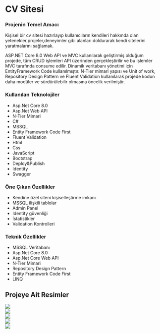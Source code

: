 <div>
  <h1> CV Sitesi</h1>
  <h3> Projenin Temel Amacı</h3>
  <p> Kişisel bir cv sitesi hazırlayıp kullanıcıların kendileri hakkında olan yetenekler,projeler,deneyimler gibi alanları doldurarak kendi sitelerini yaratmalarını sağlamak.</p>
  <p>ASP.NET Core 8.0 Web API ve MVC kullanılarak geliştirmiş olduğum projede, tüm CRUD işlemleri API üzerinden gerçekleştirilir ve bu işlemler MVC tarafında consume edilir. Dinamik veritabanı yönetimi için EntityFramework Code kullanılmıştır. N-Tier mimari yapısı ve  Unit of work, Repository Design Pattern ve Fluent Validation kullanılarak projede kodun daha modüler ve sürdürülebilir olmasına öncelik verilmiştir.</p>
  <h3> Kullanılan Teknolojiler</h3>
  <ul>
    <li>Asp.Net Core 8.0</li>
    <li>Asp.Net Web API</li>
    <li>N-Tier Mimari</li>
    <li>C#</li>
    <li>MSSQL</li>
    <li>Entity Framework Code First</li>
    <li>Fluent Validation</li>
    <li>Html</li>
    <li>Css</li>
    <li>JavaScript</li>
    <li>Bootstrap</li>
    <li>Deploy&Publish</li>
    <li>Identity</li>
    <li>Swagger</li>
  </ul>
  <h3> Öne Çıkan Özellikler</h3>
  <ul>
    <li>Kendine özel siteni kişiselleştirme imkanı</li>
    <li>MSSQL ilişkili tablolar</li>
    <li>Admin Panel</li>
    <li>Identity güvenliği</li>
    <li>İstatistikler</li>
    <li>Validation Kontrolleri</li>
  </ul>
  <h3> Teknik Özellikler</h3>
  <ul>
    <li>MSSQL Veritabanı</li>
    <li>Asp.Net Core 8.0</li>
    <li>Asp.Net Core Web API</li>
    <li>N-Tier Mimari</li>
    <li>Repository Design Pattern</li>
    <li>Entity Framework Code First</li>
    <li>LINQ</li>
  </ul>
  <div>
    <h2> Projeye Ait Resimler</h2>
    <img src="/ProjectScreenShots/localhost_44355_Default_Index.png" />
    <br/>
    <img src="/ProjectScreenShots/Ekran görüntüsü 2025-03-01 214215.png" />
    <br/>
    <img src="/ProjectScreenShots/Ekran görüntüsü 2025-03-01 214221.png" />
    <br/>
    <img src="/ProjectScreenShots/Ekran görüntüsü 2025-03-01 214230.png" />
    <br/>
    <img src="/ProjectScreenShots/Ekran görüntüsü 2025-03-01 214235.png" />
  </div>
</div>
